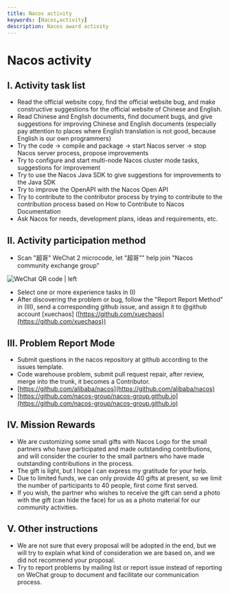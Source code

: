 ```yaml
---
title: Nacos activity
keywords: [Nacos,activity]
description: Nacos award activity
---
```


# Nacos activity

## I. Activity task list

* Read the official website copy, find the official website bug, and make constructive suggestions for the official website of Chinese and English.
* Read Chinese and English documents, find document bugs, and give suggestions for improving Chinese and English documents (especially pay attention to places where English translation is not good, because English is our own programmers)
* Try the code -> compile and package -> start Nacos server -> stop Nacos server process, propose improvements
* Try to configure and start multi-node Nacos cluster mode tasks, suggestions for improvement
* Try to use the Nacos Java SDK to give suggestions for improvements to the Java SDK
* Try to improve the OpenAPI with the Nacos Open API
* Try to contribute to the contributor process by trying to contribute to the contribution process based on How to Contribute to Nacos Documentation
* Ask Nacos for needs, development plans, ideas and requirements, etc.

## II. Activity participation method

* Scan "超哥" WeChat 2 microcode, let "超哥"" help join "Nacos community exchange group"



![WeChat QR code | left](https://cdn.yuque.com/lark/0/2018/png/11189/1532004866850-5e03b901-6d76-4380-b7bf-66e227808bdc.png "")


* Select one or more experience tasks in (I)
* After discovering the problem or bug, follow the "Report Report Method" in (III), send a corresponding github issue, and assign it to @github account [xuechaos] ([https://github.com/xuechaos](https://github.com/xuechaos))

## III. Problem Report Mode

* Submit questions in the nacos repository at github according to the issues template.
* Code warehouse problem, submit pull request repair, after review, merge into the trunk, it becomes a Contributor.
* [https://github.com/alibaba/nacos](https://github.com/alibaba/nacos)
* [https://github.com/nacos-group/nacos-group.github.io](https://github.com/nacos-group/nacos-group.github.io)

## IV. Mission Rewards

* We are customizing some small gifts with Nacos Logo for the small partners who have participated and made outstanding contributions, and will consider the courier to the small partners who have made outstanding contributions in the process.
* The gift is light, but I hope I can express my gratitude for your help.
* Due to limited funds, we can only provide 40 gifts at present, so we limit the number of participants to 40 people, first come first served.
* If you wish, the partner who wishes to receive the gift can send a photo with the gift (can hide the face) for us as a photo material for our community activities.

## V. Other instructions

* We are not sure that every proposal will be adopted in the end, but we will try to explain what kind of consideration we are based on, and we did not recommend your proposal.
* Try to report problems by mailing list or report issue instead of reporting on WeChat group to document and facilitate our communication process.

